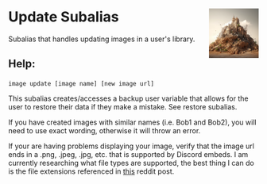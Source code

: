 <h1>Update Subalias<img align="right" src="../../Data/rubble.png" width="100px"></h1>

Subalias that handles updating images in a user's library.

## Help:
`image update [image name] [new image url]`

This subalias creates/accesses a backup user variable that allows for the user to restore their data if they make a mistake. See restore subalias.

If you have created images with similar names (i.e. Bob1 and Bob2), you will need to use exact wording, otherwise it will throw an error.

If your are having problems displaying your image, verify that the image url ends in a .png, .jpeg, .jpg, etc. that is supported by Discord embeds. I am currently researching what file types are supported, the best thing I can do is the file extensions referenced in [this](https://www.reddit.com/r/discordapp/comments/f2kt5r/guide_file_formats_discord_can_embed/) reddit post.